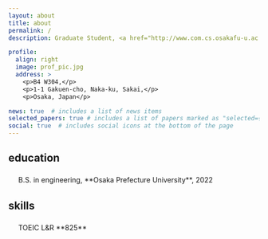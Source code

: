 ```yaml
---
layout: about
title: about
permalink: /
description: Graduate Student, <a href="http://www.com.cs.osakafu-u.ac.jp/">Tode Lab</a>

profile:
  align: right
  image: prof_pic.jpg
  address: >
    <p>B4 W304,</p>
    <p>1-1 Gakuen-cho, Naka-ku, Sakai,</p>
    <p>Osaka, Japan</p>

news: true  # includes a list of news items
selected_papers: true # includes a list of papers marked as "selected={true}"
social: true  # includes social icons at the bottom of the page
---
```


<h2>education</h2>
<i class="fas fa-graduation-cap" style="font-size: 20px; padding:10px;"></i> B.S. in engineering, **Osaka Prefecture University**, 2022


<h2>skills</h2>
<i class="fas fa-language" style="font-size: 20px; padding:10px;"></i> TOEIC L&R **825**
